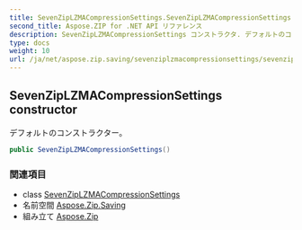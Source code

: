```yaml
---
title: SevenZipLZMACompressionSettings.SevenZipLZMACompressionSettings
second_title: Aspose.ZIP for .NET API リファレンス
description: SevenZipLZMACompressionSettings コンストラクタ. デフォルトのコンストラクター
type: docs
weight: 10
url: /ja/net/aspose.zip.saving/sevenziplzmacompressionsettings/sevenziplzmacompressionsettings/
---
```

## SevenZipLZMACompressionSettings constructor

デフォルトのコンストラクター。

```csharp
public SevenZipLZMACompressionSettings()
```

### 関連項目

* class [SevenZipLZMACompressionSettings](../)
* 名前空間 [Aspose.Zip.Saving](../../sevenziplzmacompressionsettings/)
* 組み立て [Aspose.Zip](../../../)



